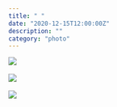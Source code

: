 ```yaml
---
title: " "
date: "2020-12-15T12:00:00Z"
description: ""
category: "photo"
---
```


![ ](https://drive.google.com/uc?id=1cFmQpwlb3RX0SQcihbHDp1A3jHyJsqnG)
<br><br>
![ ](https://drive.google.com/uc?id=1LsxgJtuUW3jPsKAyeuYJCglT_OT4sdso)
<br><br>
![ ](https://drive.google.com/uc?id=1yZqcrdCF2DIEMraiNw5u-vCYx9RM8-yn)
